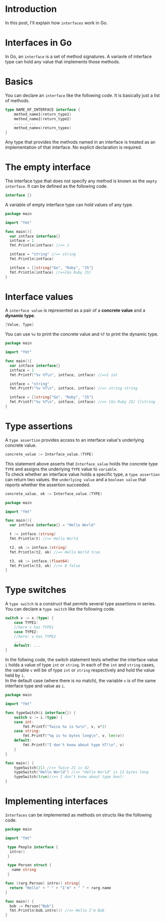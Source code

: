 # Introduction
 In this post, I'll explain how `interfaces` work in Go.

# Interfaces in Go
 In Go, an `interface` is a set of method signatures. A variavle of interface type can hold any value that implements those methods.

# Basics
 You can declare an `interface` like the following code. It is basically just a list of methods.

```go
type NAME_OF_INTERFACE interface {
    method_name1(return_type1)    
    method_name2(return_type2)
    ..........
    method_namex(return_typex)
}
```
 Any type that provides the methods named in an interface is treated as an implementation of that interface. No explicit declaration is required.

# The empty interface
 The interface type that does not specify any method is known as the `empty interface`. It can be defined as the following code.

```go
interface {}
```
 A variable of empty interface type can hold values of any type.

```go
package main

import "fmt"

func main(){
  var intface interface{}
  intface = 1
  fmt.Println(intface) //=> 1

  intface = "string" //=> string
  fmt.Println(intface)

  intface = []string{"Go", "Ruby", "JS"}
  fmt.Println(intface) //=>[Go Ruby JS]
}
```

# Interface values
 A `interface value` is represented as a pair of a __concrete value__ and a __dynamic type__.

```go
[Value, Type]
```
You can use `%v` to print the concrete value and `%T` to print the dynamic type.

```go
package main

import "fmt"

func main(){
  var intface interface{}
  intface = 1
  fmt.Printf("%v %T\n", intface, intface) //=>1 int

  intface = "string"
  fmt.Printf("%v %T\n", intface, intface) //=> string string

  intface = []string{"Go", "Ruby", "JS"}
  fmt.Printf("%v %T\n", intface, intface) //=> [Go Ruby JS] []string
}
```

# Type assertions
A `type assertion` provides access to an interface value's underlying concrete value.

```go
concrete_value := Interface_value.(TYPE)
```
 This statement above asserts that `Interface_value` holds the concrete type `TYPE` and assigns the underlying `TYPE` value to `variable`.  
 To check whether an interface value holds a specific type, a `type assertion` can return two values. the `underlying value` and a `boolean value` that reports whether the assertion succeeded.

```go
concrete_value, ok := Interface_value.(TYPE)
```

```go
package main

import "fmt"

func main(){
  var intface interface{} = "Hello World"

  t := intface.(string)
  fmt.Println(t) //=> Hello World

  t2, ok := intface.(string)
  fmt.Println(t2, ok) //=> Hello World true

  t3, ok := intface.(float64)
  fmt.Println(t3, ok) //=> 0 false
}
```

# Type switches
 A `type switch` is a construct that permits several type assertions in series.  
 You can declare a `type switch` like the following code.

```go
switch v := x.(type) {
    case TYPE1:
	//here v has TYPE1
    case TYPE2:
	//here: v has TYPE2
    ...
    default: ...
}
```

 In the follwing code, the switch statement tests whether the interface value `i` holds a value of type `int` or `string`. In each of the `int` and `string` cases, the variable `v` will be of type `int` or `string` respectively and hold the value held by `i`.  
 In the default case (where there is no match), the variable `v` is of the same interface type and value as `i`.

```go
package main

import "fmt"

func typeSwitch(i interface{}) {
	switch v := i.(type) {
	case int:
		fmt.Printf("Twice %v is %v\n", v, v*2)
	case string:
		fmt.Printf("%q is %v bytes long\n", v, len(v))
	default:
		fmt.Printf("I don't know about type %T!\n", v)
	}
}

func main() {
	typeSwitch(21) //=> Twice 21 is 42
	typeSwitch("Hello World") //=> "Hello World" is 11 bytes long
	typeSwitch(true)//=> I don't know about type bool!
}
```

# Implementing interfaces
 `Interfaces` can be implemented as methods on structs like the following code.

```go
package main

import "fmt"

 type People interface {
  intro()
 }

 type Person struct {
   name string
 }

func (rarg Person) intro() string{
  return "Hello" + " " + "I'm" + " " + rarg.name
}

func main() {
  bob := Person{"Bob"}
  fmt.Println(bob.intro()) //=> Hello I'm Bob
}
```
